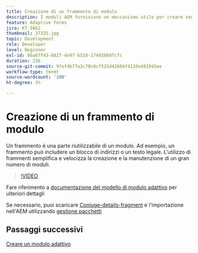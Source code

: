 ```yaml
---
title: Creazione di un frammento di modulo
description: I moduli AEM forniscono un meccanismo utile per creare segmenti di modulo una sola volta, come un pannello o un gruppo di campi, e riutilizzarli in moduli adattivi.
feature: Adaptive Forms
jira: KT-5862
thumbnail: 37325.jpg
topic: Development
role: Developer
level: Beginner
exl-id: 86a67f43-882f-4e97-b528-17492689fcfc
duration: 236
source-git-commit: 9fef4b77a2c70c8cf525d42686f4120e481945ee
workflow-type: tm+mt
source-wordcount: '100'
ht-degree: 3%

---
```


# Creazione di un frammento di modulo

Un frammento è una parte riutilizzabile di un modulo. Ad esempio, un frammento può includere un blocco di indirizzi o un testo legale. L’utilizzo di frammenti semplifica e velocizza la creazione e la manutenzione di un gran numero di moduli.


>[!VIDEO](https://video.tv.adobe.com/v/37325?quality=12&learn=on)



Fare riferimento a [documentazione del modello di modulo adattivo](https://experienceleague.adobe.com/docs/experience-manager-65/forms/adaptive-forms-basic-authoring/adaptive-form-fragments.html) per ulteriori dettagli

Se necessario, puoi scaricare [Coniuge-details-fragment](assets/spouse-details-fragment.zip) e l&#39;importazione nell&#39;AEM utilizzando [gestione pacchetti](http://localhost:4502/crx/packmgr/index.jsp)

## Passaggi successivi

[Creare un modulo adattivo](./create-adaptive-form.md)
